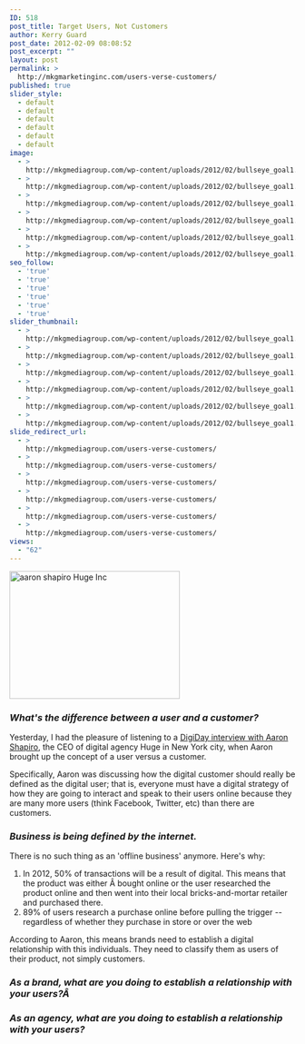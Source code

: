 ```yaml
---
ID: 518
post_title: Target Users, Not Customers
author: Kerry Guard
post_date: 2012-02-09 08:08:52
post_excerpt: ""
layout: post
permalink: >
  http://mkgmarketinginc.com/users-verse-customers/
published: true
slider_style:
  - default
  - default
  - default
  - default
  - default
  - default
image:
  - >
    http://mkgmediagroup.com/wp-content/uploads/2012/02/bullseye_goal1.jpeg
  - >
    http://mkgmediagroup.com/wp-content/uploads/2012/02/bullseye_goal1.jpeg
  - >
    http://mkgmediagroup.com/wp-content/uploads/2012/02/bullseye_goal1.jpeg
  - >
    http://mkgmediagroup.com/wp-content/uploads/2012/02/bullseye_goal1.jpeg
  - >
    http://mkgmediagroup.com/wp-content/uploads/2012/02/bullseye_goal1.jpeg
  - >
    http://mkgmediagroup.com/wp-content/uploads/2012/02/bullseye_goal1.jpeg
seo_follow:
  - 'true'
  - 'true'
  - 'true'
  - 'true'
  - 'true'
  - 'true'
slider_thumbnail:
  - >
    http://mkgmediagroup.com/wp-content/uploads/2012/02/bullseye_goal1.jpeg
  - >
    http://mkgmediagroup.com/wp-content/uploads/2012/02/bullseye_goal1.jpeg
  - >
    http://mkgmediagroup.com/wp-content/uploads/2012/02/bullseye_goal1.jpeg
  - >
    http://mkgmediagroup.com/wp-content/uploads/2012/02/bullseye_goal1.jpeg
  - >
    http://mkgmediagroup.com/wp-content/uploads/2012/02/bullseye_goal1.jpeg
  - >
    http://mkgmediagroup.com/wp-content/uploads/2012/02/bullseye_goal1.jpeg
slide_redirect_url:
  - >
    http://mkgmediagroup.com/users-verse-customers/
  - >
    http://mkgmediagroup.com/users-verse-customers/
  - >
    http://mkgmediagroup.com/users-verse-customers/
  - >
    http://mkgmediagroup.com/users-verse-customers/
  - >
    http://mkgmediagroup.com/users-verse-customers/
  - >
    http://mkgmediagroup.com/users-verse-customers/
views:
  - "62"
---
```

<img class="alignleft size-medium wp-image-522" title="target users " src="http://mkgmediagroup.com/wp-content/uploads/2012/02/bullseye_goal-300x225.jpg" alt="aaron shapiro Huge Inc" width="300" height="225" />
<h3><em>What's the difference between a user and a customer?</em></h3>
Yesterday, I had the pleasure of listening to a <a href="http://www.digiday.com/agency/can-agencies-attract-top-tech-talent/ " target="_blank">DigiDay interview with Aaron Shapiro</a>, the CEO of digital agency Huge in New York city, when Aaron brought up the concept of a user versus a customer.

Specifically, Aaron was discussing how the digital customer should really be defined as the digital user; that is, everyone must have a digital strategy of how they are going to interact and speak to their users online because they are many more users (think Facebook, Twitter, etc) than there are customers.
<h3></h3>
<h3><em>Business is being defined by the internet.</em></h3>
There is no such thing as an 'offline business' anymore. Here's why:
<ol>
	<li>In 2012, 50% of transactions will be a result of digital. This means that the product was either Â bought online or the user researched the product online and then went into their local bricks-and-mortar retailer and purchased there.</li>
	<li>89% of users research a purchase online before pulling the trigger -- regardless of whether they purchase in store or over the web</li>
</ol>
According to Aaron, this means brands need to establish a digital relationship with this individuals. They need to classify them as users of their product, not simply customers.
<h3><em>As a brand, what are you doing to establish a relationship with your users?Â </em></h3>
<h3><em>As an agency, what are you doing to establish a relationship with your users?</em></h3>